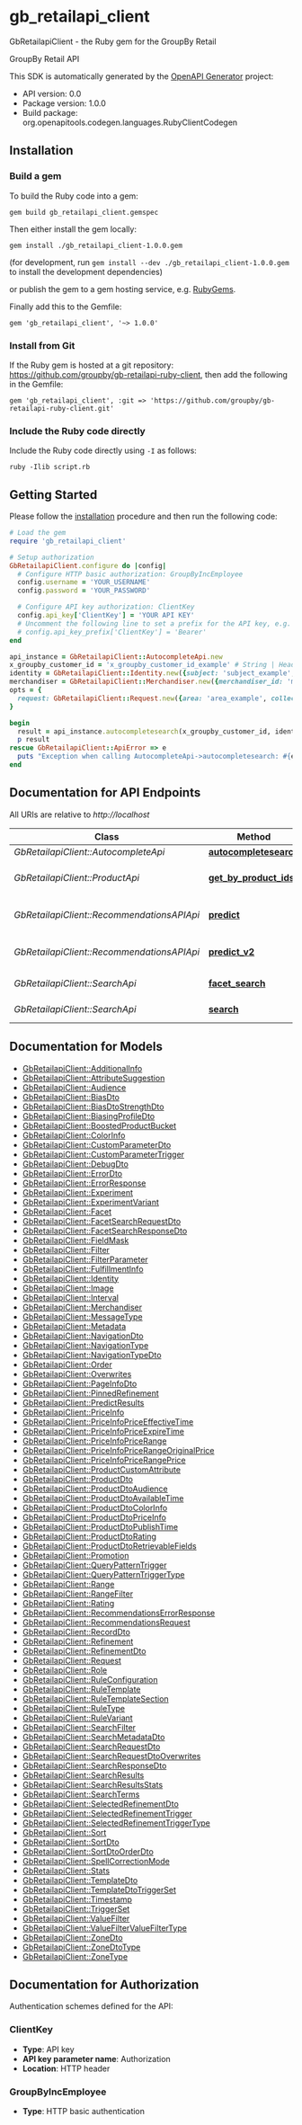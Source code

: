 # gb_retailapi_client

GbRetailapiClient - the Ruby gem for the GroupBy Retail

GroupBy Retail API

This SDK is automatically generated by the [OpenAPI Generator](https://openapi-generator.tech) project:

- API version: 0.0
- Package version: 1.0.0
- Build package: org.openapitools.codegen.languages.RubyClientCodegen

## Installation

### Build a gem

To build the Ruby code into a gem:

```shell
gem build gb_retailapi_client.gemspec
```

Then either install the gem locally:

```shell
gem install ./gb_retailapi_client-1.0.0.gem
```

(for development, run `gem install --dev ./gb_retailapi_client-1.0.0.gem` to install the development dependencies)

or publish the gem to a gem hosting service, e.g. [RubyGems](https://rubygems.org/).

Finally add this to the Gemfile:

    gem 'gb_retailapi_client', '~> 1.0.0'

### Install from Git

If the Ruby gem is hosted at a git repository: https://github.com/groupby/gb-retailapi-ruby-client, then add the following in the Gemfile:

    gem 'gb_retailapi_client', :git => 'https://github.com/groupby/gb-retailapi-ruby-client.git'

### Include the Ruby code directly

Include the Ruby code directly using `-I` as follows:

```shell
ruby -Ilib script.rb
```

## Getting Started

Please follow the [installation](#installation) procedure and then run the following code:

```ruby
# Load the gem
require 'gb_retailapi_client'

# Setup authorization
GbRetailapiClient.configure do |config|
  # Configure HTTP basic authorization: GroupByIncEmployee
  config.username = 'YOUR_USERNAME'
  config.password = 'YOUR_PASSWORD'

  # Configure API key authorization: ClientKey
  config.api_key['ClientKey'] = 'YOUR API KEY'
  # Uncomment the following line to set a prefix for the API key, e.g. 'Bearer' (defaults to nil)
  # config.api_key_prefix['ClientKey'] = 'Bearer'
end

api_instance = GbRetailapiClient::AutocompleteApi.new
x_groupby_customer_id = 'x_groupby_customer_id_example' # String | Header on incoming HTTP requests that is populated by the API gateway and indicates the customer ID.
identity = GbRetailapiClient::Identity.new({subject: 'subject_example', company: 'company_example', roles: [GbRetailapiClient::Role.new({name: 'name_example'})]}) # Identity | 
merchandiser = GbRetailapiClient::Merchandiser.new({merchandiser_id: 'merchandiser_id_example'}) # Merchandiser | 
opts = {
  request: GbRetailapiClient::Request.new({area: 'area_example', collection: 'collection_example', search_items: 37, query: 'query_example'}) # Request | Object which is represent autocomplete request and encapsulate all passed parameters. 
}

begin
  result = api_instance.autocompletesearch(x_groupby_customer_id, identity, merchandiser, opts)
  p result
rescue GbRetailapiClient::ApiError => e
  puts "Exception when calling AutocompleteApi->autocompletesearch: #{e}"
end

```

## Documentation for API Endpoints

All URIs are relative to *http://localhost*

Class | Method | HTTP request | Description
------------ | ------------- | ------------- | -------------
*GbRetailapiClient::AutocompleteApi* | [**autocompletesearch**](docs/AutocompleteApi.md#autocompletesearch) | **GET** /api/request | 
*GbRetailapiClient::ProductApi* | [**get_by_product_ids**](docs/ProductApi.md#get_by_product_ids) | **GET** /api/search/product | Provided product search functionality
*GbRetailapiClient::RecommendationsAPIApi* | [**predict**](docs/RecommendationsAPIApi.md#predict) | **POST** /api/predict | Provide Recommendations AI functionality.
*GbRetailapiClient::RecommendationsAPIApi* | [**predict_v2**](docs/RecommendationsAPIApi.md#predict_v2) | **POST** /api/recommendation | Provide Recommendations AI functionality.
*GbRetailapiClient::SearchApi* | [**facet_search**](docs/SearchApi.md#facet_search) | **POST** /api/search/facet | Provided search functionality
*GbRetailapiClient::SearchApi* | [**search**](docs/SearchApi.md#search) | **POST** /api/search | Provided search functionality


## Documentation for Models

 - [GbRetailapiClient::AdditionalInfo](docs/AdditionalInfo.md)
 - [GbRetailapiClient::AttributeSuggestion](docs/AttributeSuggestion.md)
 - [GbRetailapiClient::Audience](docs/Audience.md)
 - [GbRetailapiClient::BiasDto](docs/BiasDto.md)
 - [GbRetailapiClient::BiasDtoStrengthDto](docs/BiasDtoStrengthDto.md)
 - [GbRetailapiClient::BiasingProfileDto](docs/BiasingProfileDto.md)
 - [GbRetailapiClient::BoostedProductBucket](docs/BoostedProductBucket.md)
 - [GbRetailapiClient::ColorInfo](docs/ColorInfo.md)
 - [GbRetailapiClient::CustomParameterDto](docs/CustomParameterDto.md)
 - [GbRetailapiClient::CustomParameterTrigger](docs/CustomParameterTrigger.md)
 - [GbRetailapiClient::DebugDto](docs/DebugDto.md)
 - [GbRetailapiClient::ErrorDto](docs/ErrorDto.md)
 - [GbRetailapiClient::ErrorResponse](docs/ErrorResponse.md)
 - [GbRetailapiClient::Experiment](docs/Experiment.md)
 - [GbRetailapiClient::ExperimentVariant](docs/ExperimentVariant.md)
 - [GbRetailapiClient::Facet](docs/Facet.md)
 - [GbRetailapiClient::FacetSearchRequestDto](docs/FacetSearchRequestDto.md)
 - [GbRetailapiClient::FacetSearchResponseDto](docs/FacetSearchResponseDto.md)
 - [GbRetailapiClient::FieldMask](docs/FieldMask.md)
 - [GbRetailapiClient::Filter](docs/Filter.md)
 - [GbRetailapiClient::FilterParameter](docs/FilterParameter.md)
 - [GbRetailapiClient::FulfillmentInfo](docs/FulfillmentInfo.md)
 - [GbRetailapiClient::Identity](docs/Identity.md)
 - [GbRetailapiClient::Image](docs/Image.md)
 - [GbRetailapiClient::Interval](docs/Interval.md)
 - [GbRetailapiClient::Merchandiser](docs/Merchandiser.md)
 - [GbRetailapiClient::MessageType](docs/MessageType.md)
 - [GbRetailapiClient::Metadata](docs/Metadata.md)
 - [GbRetailapiClient::NavigationDto](docs/NavigationDto.md)
 - [GbRetailapiClient::NavigationType](docs/NavigationType.md)
 - [GbRetailapiClient::NavigationTypeDto](docs/NavigationTypeDto.md)
 - [GbRetailapiClient::Order](docs/Order.md)
 - [GbRetailapiClient::Overwrites](docs/Overwrites.md)
 - [GbRetailapiClient::PageInfoDto](docs/PageInfoDto.md)
 - [GbRetailapiClient::PinnedRefinement](docs/PinnedRefinement.md)
 - [GbRetailapiClient::PredictResults](docs/PredictResults.md)
 - [GbRetailapiClient::PriceInfo](docs/PriceInfo.md)
 - [GbRetailapiClient::PriceInfoPriceEffectiveTime](docs/PriceInfoPriceEffectiveTime.md)
 - [GbRetailapiClient::PriceInfoPriceExpireTime](docs/PriceInfoPriceExpireTime.md)
 - [GbRetailapiClient::PriceInfoPriceRange](docs/PriceInfoPriceRange.md)
 - [GbRetailapiClient::PriceInfoPriceRangeOriginalPrice](docs/PriceInfoPriceRangeOriginalPrice.md)
 - [GbRetailapiClient::PriceInfoPriceRangePrice](docs/PriceInfoPriceRangePrice.md)
 - [GbRetailapiClient::ProductCustomAttribute](docs/ProductCustomAttribute.md)
 - [GbRetailapiClient::ProductDto](docs/ProductDto.md)
 - [GbRetailapiClient::ProductDtoAudience](docs/ProductDtoAudience.md)
 - [GbRetailapiClient::ProductDtoAvailableTime](docs/ProductDtoAvailableTime.md)
 - [GbRetailapiClient::ProductDtoColorInfo](docs/ProductDtoColorInfo.md)
 - [GbRetailapiClient::ProductDtoPriceInfo](docs/ProductDtoPriceInfo.md)
 - [GbRetailapiClient::ProductDtoPublishTime](docs/ProductDtoPublishTime.md)
 - [GbRetailapiClient::ProductDtoRating](docs/ProductDtoRating.md)
 - [GbRetailapiClient::ProductDtoRetrievableFields](docs/ProductDtoRetrievableFields.md)
 - [GbRetailapiClient::Promotion](docs/Promotion.md)
 - [GbRetailapiClient::QueryPatternTrigger](docs/QueryPatternTrigger.md)
 - [GbRetailapiClient::QueryPatternTriggerType](docs/QueryPatternTriggerType.md)
 - [GbRetailapiClient::Range](docs/Range.md)
 - [GbRetailapiClient::RangeFilter](docs/RangeFilter.md)
 - [GbRetailapiClient::Rating](docs/Rating.md)
 - [GbRetailapiClient::RecommendationsErrorResponse](docs/RecommendationsErrorResponse.md)
 - [GbRetailapiClient::RecommendationsRequest](docs/RecommendationsRequest.md)
 - [GbRetailapiClient::RecordDto](docs/RecordDto.md)
 - [GbRetailapiClient::Refinement](docs/Refinement.md)
 - [GbRetailapiClient::RefinementDto](docs/RefinementDto.md)
 - [GbRetailapiClient::Request](docs/Request.md)
 - [GbRetailapiClient::Role](docs/Role.md)
 - [GbRetailapiClient::RuleConfiguration](docs/RuleConfiguration.md)
 - [GbRetailapiClient::RuleTemplate](docs/RuleTemplate.md)
 - [GbRetailapiClient::RuleTemplateSection](docs/RuleTemplateSection.md)
 - [GbRetailapiClient::RuleType](docs/RuleType.md)
 - [GbRetailapiClient::RuleVariant](docs/RuleVariant.md)
 - [GbRetailapiClient::SearchFilter](docs/SearchFilter.md)
 - [GbRetailapiClient::SearchMetadataDto](docs/SearchMetadataDto.md)
 - [GbRetailapiClient::SearchRequestDto](docs/SearchRequestDto.md)
 - [GbRetailapiClient::SearchRequestDtoOverwrites](docs/SearchRequestDtoOverwrites.md)
 - [GbRetailapiClient::SearchResponseDto](docs/SearchResponseDto.md)
 - [GbRetailapiClient::SearchResults](docs/SearchResults.md)
 - [GbRetailapiClient::SearchResultsStats](docs/SearchResultsStats.md)
 - [GbRetailapiClient::SearchTerms](docs/SearchTerms.md)
 - [GbRetailapiClient::SelectedRefinementDto](docs/SelectedRefinementDto.md)
 - [GbRetailapiClient::SelectedRefinementTrigger](docs/SelectedRefinementTrigger.md)
 - [GbRetailapiClient::SelectedRefinementTriggerType](docs/SelectedRefinementTriggerType.md)
 - [GbRetailapiClient::Sort](docs/Sort.md)
 - [GbRetailapiClient::SortDto](docs/SortDto.md)
 - [GbRetailapiClient::SortDtoOrderDto](docs/SortDtoOrderDto.md)
 - [GbRetailapiClient::SpellCorrectionMode](docs/SpellCorrectionMode.md)
 - [GbRetailapiClient::Stats](docs/Stats.md)
 - [GbRetailapiClient::TemplateDto](docs/TemplateDto.md)
 - [GbRetailapiClient::TemplateDtoTriggerSet](docs/TemplateDtoTriggerSet.md)
 - [GbRetailapiClient::Timestamp](docs/Timestamp.md)
 - [GbRetailapiClient::TriggerSet](docs/TriggerSet.md)
 - [GbRetailapiClient::ValueFilter](docs/ValueFilter.md)
 - [GbRetailapiClient::ValueFilterValueFilterType](docs/ValueFilterValueFilterType.md)
 - [GbRetailapiClient::ZoneDto](docs/ZoneDto.md)
 - [GbRetailapiClient::ZoneDtoType](docs/ZoneDtoType.md)
 - [GbRetailapiClient::ZoneType](docs/ZoneType.md)


## Documentation for Authorization


Authentication schemes defined for the API:
### ClientKey


- **Type**: API key
- **API key parameter name**: Authorization
- **Location**: HTTP header

### GroupByIncEmployee

- **Type**: HTTP basic authentication

